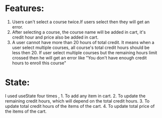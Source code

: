 # Features:
  1. Users can't  select a  course twice.If users select then they will get an error.
  2. After selecting a course,  the course name will be added in cart, it's credit hour and price also be added in cart.
  3. A user cannot have more than 20 hours of total credit. It means when a user select multiple courses, all course's total credit hours should be less then 20. If user select multiple courses but the remaining hours limit crossed then he will get an error like "You don't have enough credit hours to enroll this course"  

# State:
  I used useState four times ,
     1. To add any item in cart.
     2. To update the remaining credit hours, which will depend on the total credit hours.
     3. To update total credit hours of the items of the cart.
     4. To update total price of the items of the cart.
  
  